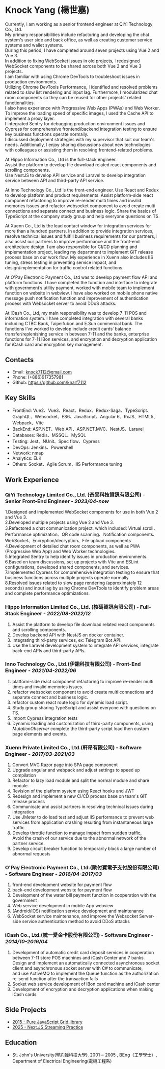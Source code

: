 # Knock Yang (楊世嘉)

Currently, I am working as a senior frontend engineer at QiYi Technology Co., Ltd.  
My primary responsibilities include refactoring and developing the chat system's user side and back office, as well as creating customer service systems and wallet systems.  
During this period, I have completed around seven projects using Vue 2 and Vue 3.  
In addition to fixing WebSocket issues in old projects, I redesigned WebSocket components to be shared across both Vue 2 and Vue 3 projects.  
I am familiar with using Chrome DevTools to troubleshoot issues in production environments.  
Utilizing Chrome DevTools Performance, I identified and resolved problems related to slow list rendering and input lag. Furthermore, I modularized chat room components so they can be reused for other projects' related functionalities.  
I also have experience with Progressive Web Apps (PWAs) and Web Worker. To improve the loading speed of specific images, I used the Cache API to implement a proxy layer.  
I integrated Sentry for debugging production environment issues and Cypress for comprehensive frontend/backend integration testing to ensure key business functions operate normally.  
I discussed deployment strategies with my supervisor that suit our team's needs. Additionally, I enjoy sharing discussions about new technologies with colleagues or assisting them in resolving frontend-related problems.  

At Hippo Information Co., Ltd is the full-stack engineer.  
Assist the platform to develop file download related react components and scrolling components.  
Use NestJS to develop API service and Laravel to develop integration service between API and third-party API service.

At Inno Technology Co., Ltd is the front-end engineer.
Use React and Redux to develop platform and product requirements.
Assist platform-side react component refactoring to improve re-render multi times and invalid memories issues and refactor websocket component to avoid create multi connections and separate connect and business logic.
Share the basics of TypeScript at the company study group and help everyone questions on TS.

At Xuenn Co., Ltd is the lead contact window for integration services for more than a hundred partners. In addition to provide integration services, resolve technical issues and fulfill business requirements for our partners, I also assist our partners to improve performance and the front-end architecture design. I am also responsible for CI/CD planning and implementation project, leading my department to implement GIT release process base on our work flow. My experience in Xuenn also includes IIS tuning, stress testing in preventing service impact, and design/implementation for traffic control related functions.

At O'Pay Electronic Payment Co., Ltd was to develop payment flow API and platform functions.
I have completed the function and interface to integrate with government’s utility payment, worked with mobile team to implement function on website in webview. I have also worked on mobile phone native message push notification function and improvement of authentication process with Websocket server to avoid DDoS attacks.

At iCash Co., Ltd, my main responsibility was to develop 7-11 POS and information system. I have completed integration with several banks including CTBC Bank, Taipeifubon and E.Sun commercial bank. The functions I’ve worked to develop include credit cards’ balance transfer/replenishing service in between 7-11 and the banks, enterprise functions for 7-11 iBon services, and encryption and decryption application for iCash card and encryption key management.

## Contacts

- Email: knock7112@gmail.com
- Phone: (+886)917357981
- Github: <https://github.com/knarf7112>

## Key Skills

- FrontEnd: Vue2、Vue3、React、Redux、Redux-Saga、TypeScript、GraphQL、Websocket、ES6、JavaScript、Angular 6、RxJS、HTML5、Webpack、Vite
- BackEnd: ASP.NET、Web API、ASP.NET.MVC、NestJS、Laravel
- Databases: Redis、MSSQL、MySQL
- Testing: Jest、NUnit、Spec flow、Cypress
- DevOps: Jenkins、Powershell
- Network: nmap
- Analytics: ELK
- Others: Socket、Agile Scrum、IIS Performance tuning

## Work Experience

### QiYi Technology Limited Co., Ltd. (奇異科技資訊有限公司) - Senior Front-End Engineer - _2023/04-now_

  1.Designed and implemented WebSocket components for use in both Vue 2 and Vue 3.  
  2.Developed multiple projects using Vue 2 and Vue 3.  
  3.Refactored a chat communication project, which included: Virtual scroll、Performance optimization、QR code scanning、Notification components、WebSocket、Encryption/decryption、File upload components  
  4.Development of detailed chat room components, as well as PWA (Progressive Web App) and Web Worker technologies.  
  5.Integrated Sentry to help identify issues in production environments.  
  6.Based on team discussions, set up projects with Vite and ESLint configurations, developed shared components, and services.  
  7.Implemented Cypress for comprehensive integration testing to ensure that business functions across multiple projects operate normally.  
  8.Resolved issues related to slow page rendering (approximately 12 seconds) and input lag by using Chrome DevTools to identify problem areas and complete performance optimizations.  

### Hippo Information Limited Co., Ltd. (核碼資訊有限公司) - Full-Stack Engineer - _2022/08-2022/12_

  1. Assist the platform to develop file download related react components and scrolling components.  
  2. Develop backend API with NestJS on docker container.  
  3. Integrating third-party services, ex: Telegram Bot API.  
  4. Use the Laravel development system to integrate API services, integrate back-end APIs and third-party APIs.  

### Inno Technology Co., Ltd.(伊諾科技有限公司) - Front-End Engineer - _2021/04-2022/06_

  1. platform-side react component refactoring to improve re-render multi times and invalid memories issues.  
  2. refactor websocket component to avoid create multi connections and separate connect and business logic.  
  3. refactor custom react route logic for dynamic load script.  
  4. Study group sharing TypeScript and assist everyone with questions on TS.  
  5. Import Cypress integration tests  
  6. Dynamic loading and customization of third-party components, using *MutationObserver* complete the third-party script load then custom page elements and events.  

### Xuenn Private Limited Co., Ltd.(軒昂有限公司) - Software Engineer - _2017/03-2021/03_

  1. Convert MVC Razor page into SPA page component  
  2. Upgrade angular and webpack and adjust settings to speed up compilation  
  3. Refactor to lazy load module and split the normal module and share module.  
  4. Revision of the platform system using React hooks and JWT  
  5. Redesign and implement a new CI/CD process base on team's GIT release process  
  6. Communicate and assist partners in resolving technical issues during integration  
  7. Use JMeter to do load test and adjust IIS performance to prevent web services from application crashing resulting from instantaneous large traffic  
  8. Develop throttle function to manage impact from sudden traffic,  
  Avoid the crash of our service due to the abnormal network of the partner service.  
  9. Develop circuit breaker function to temporarily block a large number of abnormal requests  

### O'Pay Electronic Payment Co., Ltd.(歐付寶電子支付股份有限公司) - Software Engineer - _2016/04-2017/03_

  1. front-end development website for payment flow  
  2. back-end development website for payment flow  
  3. Development of the water bill payment function in cooperation with the government  
  4. Web service development in mobile App webview  
  5. (Android/iOS) notification service development and maintenance  
  6. WebSocket service maintenance, and improve the Websocket Server-side service authentication method to avoid DDoS attacks  

### iCash Co., Ltd.(統一愛金卡股份有限公司) - Software Engineer - _2014/10-2016/04_

  1. Development of automatic credit card deposit services in cooperation between 7-11 store POS machines and iCash Center and 7 banks.  
     Design and implement an automatically connected asynchronous socket client and asynchronous socket server with C# to communicate,  
     and use ActiveMQ to implement the Queue function as the authorization re-send function after the transaction fails  
  2. Socket web service development of iBon card machine and iCash center  
  3. Development of encryption and decryption applications when making iCash cards  

## Side Projects

- [2015 - Pure JavaScript Grid library](https://knarf7112.github.io/)
- [2025 - Next.JS Streaming Practice](https://next-js-cuu.pages.dev/)
## Education

- St. John's University(聖約翰科技大學), 2001 ~ 2005 , BEng（工學學士）, Department of Electrical Engineering(電機工程系)

